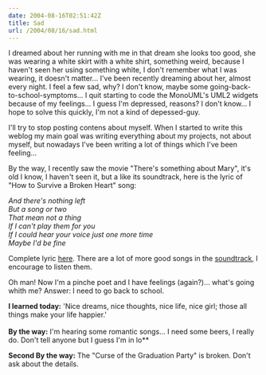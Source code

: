 ```yaml
---
date: 2004-08-16T02:51:42Z
title: Sad
url: /2004/08/16/sad.html
---
```


<div style="clear:both;"></div>
<p>I dreamed about her running with me in that dream she looks too good, she was wearing a white skirt with a white shirt, something weird, because I haven't seen her using something white, I don't remember what I was wearing, it doesn't matter... I've been recently dreaming about her, almost every night. I feel a few sad, why? I don't know, maybe some going-back-to-school-symptoms... I quit starting to code the MonoUML's UML2 widgets because of my feelings... I guess I'm depressed, reasons? I don't know... I hope to solve this quickly, I'm not a kind of depessed-guy.</p>
<p>I'll try to stop posting contens about myself. When I started to write this weblog my main goal was writing everything about my projects, not about myself, but nowadays I've been writing a lot of things which I've been feeling...</p>
<p>By the way, I recently saw the movie "There's something about Mary", it's old I know, I haven't seen it, but a like its soundtrack, here is the lyric of "How to Survive a Broken Heart" song:</p>
<p><span style="font-style:italic;">And there's nothing left<br />
But a song or two<br />
That mean not a thing<br />
If I can't play them for you<br />
If I could hear your voice just one more time<br />
Maybe I'd be fine</span></p>
<p>Complete lyric <a href="http://www.stlyrics.com/lyrics/theressomethingaboutmary/howtosurviveabrokenheart.htm">here</a>. There are a lot of more good songs in the <a href="http://www.stlyrics.com/t/theressomethingaboutmary.htm">soundtrack</a>, I encourage to listen them.</p>
<p>Oh man! Now I'm a pinche poet and I have feelings (again?)... what's going whith me? Answer: I need to go back to school.</p>
<p><span style="font-weight:bold;">I learned today:</span> 'Nice dreams, nice thoughts, nice life, nice girl; those all things make your life happier.'<br />
<span style="font-weight:bold;"><br />
By the way:</span> I'm hearing some romantic songs... I need some beers, I really do. Don't tell anyone but I guess I'm in lo**</p>
<p><span style="font-weight:bold;">Second By the way:</span> The "Curse of the Graduation Party" is broken. Don't ask about the details.
<div style="clear:both; padding-bottom: 0.25em;"></div>
